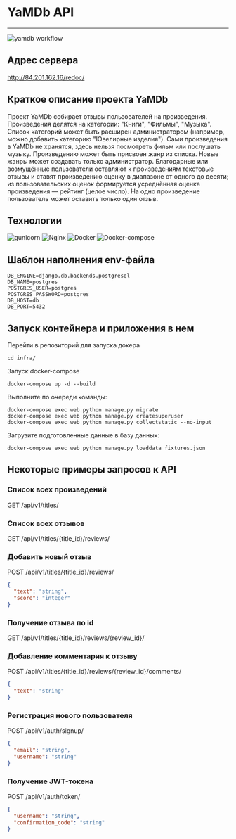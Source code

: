 # YaMDb API 
---
![yamdb workflow](https://github.com/hilaaba/yamdb_final/actions/workflows/yamdb_workflow.yml/badge.svg)

## Адрес сервера
http://84.201.162.16/redoc/

## Краткое описание проекта YaMDb
Проект YaMDb собирает отзывы пользователей на произведения.
Произведения делятся на категории: "Книги", "Фильмы", "Музыка".
Список категорий может быть расширен администратором
(например, можно добавить категорию "Ювелирные изделия").
Сами произведения в YaMDb не хранятся, здесь нельзя посмотреть фильм или послушать музыку.
Произведению может быть присвоен жанр из списка.
Новые жанры может создавать только администратор.
Благодарные или возмущённые пользователи оставляют к произведениям текстовые отзывы и ставят произведению оценку в диапазоне от одного до десяти;
из пользовательских оценок формируется усреднённая оценка произведения — рейтинг (целое число).
На одно произведение пользователь может оставить только один отзыв.

## Технологии
![gunicorn](https://img.shields.io/badge/gunicorn-blue) ![Nginx](https://img.shields.io/badge/Nginx-blue) ![Docker](https://img.shields.io/badge/Docker-blue) ![Docker-compose](https://img.shields.io/badge/Docker--compose-blue) 

## Шаблон наполнения env-файла
```
DB_ENGINE=django.db.backends.postgresql
DB_NAME=postgres
POSTGRES_USER=postgres
POSTGRES_PASSWORD=postgres
DB_HOST=db
DB_PORT=5432
```

## Запуск контейнера и приложения в нем

Перейти в репозиторий для запуска докера

```
cd infra/
```

Запуск docker-compose

```
docker-compose up -d --build
```

Выполните по очереди команды:
```
docker-compose exec web python manage.py migrate
docker-compose exec web python manage.py createsuperuser
docker-compose exec web python manage.py collectstatic --no-input
```

Загрузите подготовленные данные в базу данных:

```
docker-compose exec web python manage.py loaddata fixtures.json
```

## Некоторые примеры запросов к API

### Cписок всех произведений
GET /api/v1/titles/

### Cписок всех отзывов
GET /api/v1/titles/{title_id}/reviews/

### Добавить новый отзыв
POST /api/v1/titles/{title_id}/reviews/
```json
{
  "text": "string",
  "score": "integer"
}
```

### Получение отзыва по id
GET /api/v1/titles/{title_id}/reviews/{review_id}/

### Добавление комментария к отзыву
POST /api/v1/titles/{title_id}/reviews/{review_id}/comments/
```json
{
  "text": "string"
}
```

### Регистрация нового пользователя
POST /api/v1/auth/signup/
```json
{
  "email": "string",
  "username": "string"
}
```

### Получение JWT-токена
POST /api/v1/auth/token/
```json
{
  "username": "string",
  "confirmation_code": "string"
}
```
